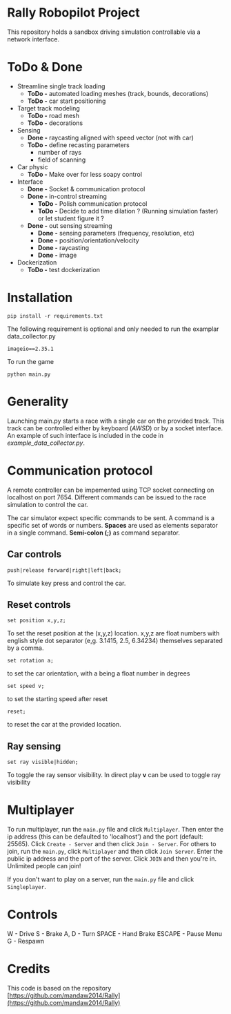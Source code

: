 # Rally Robopilot Project

This repository holds a sandbox driving simulation controllable via a network interface. 


# ToDo & Done

* Streamline single track loading
  * **ToDo -** automated loading meshes (track, bounds, decorations)
  * **ToDo -** car start positioning
* Target track modeling
  * **ToDo -** road mesh
  * **ToDo -** decorations
* Sensing
  * **Done -** raycasting aligned with speed vector (not with car)
  * **ToDo -** define recasting parameters 
    * number of rays
    * field of scanning
* Car physic
  * **ToDo -** Make over for less soapy control
* Interface
  * **Done -** Socket & communication protocol
  * **Done -** in-control streaming
    * **ToDo -** Polish communication protocol
    * **ToDo -** Decide to add time dilation ? (Running simulation faster) or let student figure it ?
  * **Done -** out sensing streaming
    * **Done -** sensing parameters (frequency, resolution, etc)
    * **Done -** position/orientation/velocity
    * **Done -** raycasting
    * **Done -** image
* Dockerization
  * **ToDo -** test dockerization 

# Installation

```
pip install -r requirements.txt
```

The following requirement is optional and only needed to run the examplar data_collector.py
```
imageio==2.35.1
```

To run the game
```
python main.py
```

# Generality
Launching main.py starts a race with a single car on the provided track. 
This track can be controlled either by keyboard (*AWSD*) or by a socket interface. 
An example of such interface is included in the code in *example_data_collector.py*.

# Communication protocol

A remote controller can be impemented using TCP socket connecting on localhost on port 7654. 
Different commands can be issued to the race simulation to control the car.

The car simulator expect specific commands to be sent. A command is a specific set of words or numbers. 
**Spaces** are used as elements separator in a single command. **Semi-colon (;)** as command separator.

##  Car controls
```
push|release forward|right|left|back;
```
To simulate key press and control the car.

## Reset controls
```
set position x,y,z;
```
To set the reset position at the (x,y,z) location. x,y,z are float numbers with english style dot separator (e,g. 3.1415, 2.5, 6.34234) themselves separated by a comma.
```
set rotation a;
```
to set the car orientation, with a being a float number in degrees
```
set speed v;
```
to set the starting speed after reset

```
reset;
```
to reset the car at the provided location.

## Ray sensing

```
set ray visible|hidden;
```
To toggle the ray sensor visibility. In direct play **v** can be used to toggle ray visibility

# Multiplayer

To run multiplayer, run the `main.py` file and click `Multiplayer`. Then enter the ip address (this can be defaulted to 'localhost') and the port (default: 25565). Click `Create - Server` and then click `Join - Server`.
For others to join, run the `main.py`, click `Multiplayer` and then click `Join Server`. Enter the public ip address and the port of the server. Click `JOIN` and then you're in. Unlimited people can join!

If you don't want to play on a server, run the `main.py` file and click `Singleplayer`.

# Controls

W - Drive
S - Brake
A, D - Turn
SPACE - Hand Brake
ESCAPE - Pause Menu
G - Respawn

# Credits
This code is based on the repository [https://github.com/mandaw2014/Rally](https://github.com/mandaw2014/Rally)

